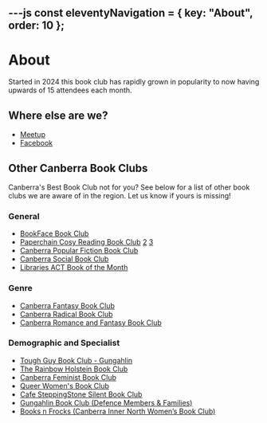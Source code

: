 ---js
const eleventyNavigation = {
	key: "About",
	order: 10
};
---
# About

Started in 2024 this book club has rapidly grown in popularity to now having upwards of 15 attendees each month.

## Where else are we?

- [Meetup](https://www.meetup.com/canberras-best-book-club/)
- [Facebook](https://www.facebook.com/profile.php?id=61562383891905)

## Other Canberra Book Clubs

Canberra's Best Book Club not for you? 
See below for a list of other book clubs we are aware of in the region. Let us know if yours is missing! 

### General
- [BookFace Book Club](https://www.bookfacestores.com.au/book-club)
- [Paperchain Cosy Reading Book Club](https://www.facebook.com/groups/CosyReadingBookClub) [2](https://www.instagram.com/cosyreadingbookclub/) [3](https://paperchainbookstoreblog.com/2019/07/30/cosy-reading-book-club/)
- [Canberra Popular Fiction Book Club](https://www.meetup.com/en-au/canberra-ya-book-club/)
- [Canberra Social Book Club](https://www.facebook.com/groups/255187487308088/)
- [Libraries ACT Book of the Month](https://www.facebook.com/groups/1202736400172537)

### Genre
- [Canberra Fantasy Book Club](https://www.facebook.com/groups/7011704425594033/)
- [Canberra Radical Book Club](https://www.facebook.com/groups/209048299887282/)
- [Canberra Romance and Fantasy Book Club](https://www.facebook.com/groups/canberraromanceandfantasy/)

### Demographic and Specialist
- [Tough Guy Book Club - Gungahlin](https://www.toughguybookclub.com/chapter_meeting_canberra_north_act)
- [The Rainbow Holstein Book Club](https://www.bookcow.com.au/events)
- [Canberra Feminist Book Club](https://www.facebook.com/groups/715792991947484/)
- [Queer Women's Book Club](https://www.facebook.com/groups/211774985530722/)
- [Cafe SteppingStone Silent Book Club](https://cafesteppingstone.com/events)
- [Gungahlin Book Club (Defence Members & Families)](https://www.facebook.com/groups/863920990336086/)
- [Books n Frocks (Canberra Inner North Women’s Book Club)](https://www.facebook.com/groups/878213813300306/)

